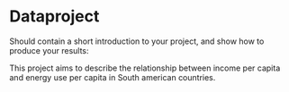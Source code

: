# Dataproject

Should contain a short introduction to your project, and show how to produce your results:

This project aims to describe the relationship between income per capita and energy use per capita in South american countries. 
